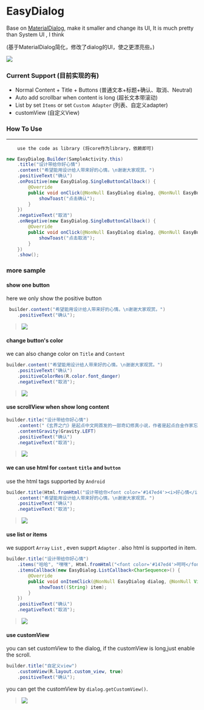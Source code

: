 # EasyDialog

Base on [MaterialDialog](https://github.com/afollestad/material-dialogs), make it smaller and change its UI, It is much pretty than System UI , I think

(基于MaterialDialog简化，修改了dialog的UI，使之更漂亮些。)

![](imgs/dialog_normal.png)

### Current Support (目前实现的有) 

+ Normal Content + Title + Buttons (普通文本+标题+确认、取消、Neutral)
+ Auto add scrollbar when content is long (超长文本带滚动)
+ List by set `Items` or set `Custom Adapter` (列表、自定义adapter)
+ customView (自定义View)

### How To Use
------

```
	use the code as library (将core作为library，依赖即可)
```

```java
new EasyDialog.Builder(SampleActivity.this)
	.title("设计带给你好心情")
    .content("希望能用设计给人带来好的心情。\n谢谢大家观赏。")
    .positiveText("确认")
    .onPositive(new EasyDialog.SingleButtonCallback() {
        @Override
        public void onClick(@NonNull EasyDialog dialog, @NonNull EasyButton.EasyButtonType which) {
            showToast("点击确认");
        }
    })
    .negativeText("取消")
    .onNegative(new EasyDialog.SingleButtonCallback() {
        @Override
        public void onClick(@NonNull EasyDialog dialog, @NonNull EasyButton.EasyButtonType which) {
            showToast("点击取消");
        }
    })
    .show();

```

### more sample

#### show one button

here we only show the positive button

```java
 builder.content("希望能用设计给人带来好的心情。\n谢谢大家观赏。")
	.positiveText("确认");
```

> ![](imgs/one_buttom.png)


#### change button's color

we can also change color on `Title` and `Content` 

```java
builder.content("希望能用设计给人带来好的心情。\n谢谢大家观赏。")
    .positiveText("确认")
    .positiveColorRes(R.color.font_danger)
    .negativeText("取消");
```

> ![](imgs/change_color.png)

#### use scrollView when show long content

```java
builder.title("设计带给你好心情")
    .content("《玄界之门》是起点中文网首发的一部奇幻修真小说，作者是起点白金作家忘语。\n石牧：本书男主，东洲大陆齐国越州人氏，从小生活在渔村，皮肤微微黑红，浓眉大眼。为人意志坚定，有情有义，处事从容、不卑不亢，刚强不屈。受异血附体身体产生异变\n天阴姹女：万珑山天阴宗女弟子，相救石牧被其表白，允诺他三十岁前进阶先天武者便告之本名[2] \n香珠：天蚌灵女，天生的水行术士。将异血污秽了伴生灵珠赠予救命恩人石牧，海族圣女，在勇士之门见到石牧，成为灵阶术士，在勇士之门又被石牧救了一次。\n钟秀：钟家之后受钟明所托遗孤，额头上有块青色胎记破坏了俏丽的容颜，曾经和石牧一起被金家和吴家联手追杀，三品凤音血脉，现被带往妙音宗，胎记消失，地位很高，打算进入碧波池突破先天瓶颈。[3] \n烟罗：石牧灵宠，死灵界面骷髅，能说话，实力已经进阶先天。\n珂儿：妙音宗的木属性术士学徒，天赋很高，善长木属性治愈类的术法，与石牧的关系不错。\n金小钗：炎国黑魔门地阶大长老弟子。化名韩湘绣潜伏在黑魔门劫持玄武宗的新弟子中，认识了石牧，后用黑魔蛇偷袭玄武宗风行星阶术士余千机。蛮族入侵因天阴姹女的缘故将石牧调到联盟的一处制符据点“鼠巢”，称大长老为祖爷爷，作为领头人准备带领石牧等四人参加两月之后的魔阳大典。\n")
    .contentGravity(Gravity.LEFT)
    .positiveText("确认")
    .negativeText("取消");
```

> ![](imgs/long_with_scroll.png)


#### we can use html for `content` `title` and `button`

use the html tags supported by `Android`

```java
builder.title(Html.fromHtml("设计带给你<font color='#147ed4'><i>好心情</i></font>"))
    .content("希望能用设计给人带来好的心情。\n谢谢大家观赏。")
    .positiveText("确认")
    .negativeText("取消");
```

> ![](imgs/html_support.png)

#### use list or items

we support `Array` `List` , even supprt `Adapter` . also html is supported in item.

```java
builder.title("设计带给你好心情")
    .items("哈哈", "嘿嘿", Html.fromHtml("<font color='#147ed4'>呵呵</font>"))
    .itemsCallback(new EasyDialog.ListCallback<CharSequence>() {
        @Override
        public void onItemClick(@NonNull EasyDialog dialog, @NonNull View view, @NonNull int position, @NonNull CharSequence item) {
            showToast((String) item);
        }
    })
    .positiveText("确认")
    .negativeText("取消");
```

> ![](imgs/list_support.png)

#### use customView

you can set customView to the dialog, if the customView is long,just enable the scroll.

```java
builder.title("自定义view")
    .customView(R.layout.custom_view, true)
    .positiveText("确认");
```

you can get the customView by `dialog.getCustomView()`.

> ![](imgs/custom_view.png)
